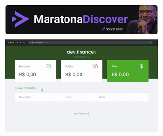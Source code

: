 <p align="center">
  <a href="">
    <img src="assets/banner-01.png">
  </a>
</p>
<p align="center">
  <a href="">
    <img src="assets/gravacao-de-tela.gif">
  </a>
</p>